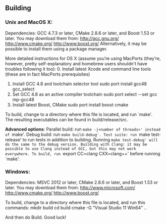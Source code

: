 Building
--------

### Unix and MacOS X:

Dependencies: GCC 4.7.3 or later, CMake 2.8.6 or later, and Boost 1.53 or later. You may download them from:
http://gcc.gnu.org/
http://www.cmake.org/
http://www.boost.org/
Alternatively, it may be possible to install them using a package manager.

More detailed instructions for OS X (assume you’re using MacPorts (they’re, however, pretty self-explanatory and homebrew users shouldn't have troubles following it too):
0. Install latest Xcode and command line tools (these are in fact MacPorts prerequisites)
1. Install GCC 4.8 and toolchain selector tool
sudo port install gcc48 gcc_select
2. Set GCC 4.8 as an active compiler toolchain
sudo port select --set gcc mp-gcc48
3. Install latest Boost, CMake
sudo port install boost cmake

To build, change to a directory where this file is located, and run `make'. The resulting executables can be found in build/release/src.

**Advanced options**:
Parallel build: run `make -j<number of threads>' instead of `make'.
Debug build: run `make build-debug'.
Test suite: run `make test-release' to run tests in addition to building. Running `make test-debug' will do the same to the debug version.
Building with Clang: it may be possible to use Clang instead of GCC, but this may not work everywhere. To build, run `export CC=clang CXX=clang++' before running `make'.

### Windows:
Dependencies: MSVC 2012 or later, CMake 2.8.6 or later, and Boost 1.53 or later. You may download them from:
http://www.microsoft.com/
http://www.cmake.org/
http://www.boost.org/

To build, change to a directory where this file is located, and run this commands: 
mkdir build
cd build
cmake -G "Visual Studio 11 Win64" ..

And then do Build.
Good luck!
